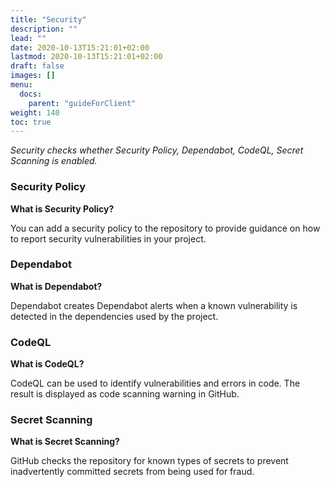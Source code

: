 ```yaml
---
title: "Security"
description: ""
lead: ""
date: 2020-10-13T15:21:01+02:00
lastmod: 2020-10-13T15:21:01+02:00
draft: false
images: []
menu:
  docs:
    parent: "guideForClient"
weight: 140
toc: true
---
```

_Security checks whether Security Policy, Dependabot, CodeQL, Secret Scanning is enabled._
### Security Policy
**What is Security Policy?**

You can add a security policy to the repository to provide guidance on how to report security vulnerabilities in your project.

### Dependabot
**What is Dependabot?**

Dependabot creates Dependabot alerts when a known vulnerability is detected in the dependencies used by the project.

### CodeQL
**What is CodeQL?**

CodeQL can be used to identify vulnerabilities and errors in code. The result is displayed as code scanning warning in GitHub.

### Secret Scanning
**What is Secret Scanning?**

GitHub checks the repository for known types of secrets to prevent inadvertently committed secrets from being used for fraud.
